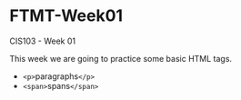 # FTMT-Week01
CIS103 - Week 01

This week we are going to practice some basic HTML tags.

- `<p>`paragraphs`</p>`
- `<span>`spans`</span>`
